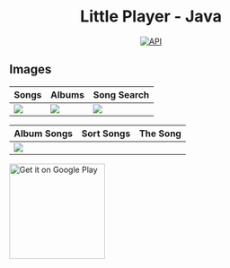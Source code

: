 <h1 align="center">Little Player - Java</h1>

<p align="center">
  <a href="https://android-arsenal.com/api?level=25"><img alt="API" src="https://img.shields.io/badge/API-23%2B-brightgreen.svg?style=flat"/></a>
</p>

## Images
Songs | Albums | Song Search 
--- | --- | --- | 
![](https://blogger.googleusercontent.com/img/b/R29vZ2xl/AVvXsEgJYDZw6dpWpKUIknfvG7rWREPSdHtjnfrAlolao391uR5mQu1h6_PK5ywGRzL39VAWTmzLMZn5eZePkQfBz0Lt8IZ0z4UTMoxDV-1rOSdc7ykRYNHyQKF5yguGdG8YVURIV0tiM9FIkdCPWpo0q96aTUwLp6ro4nqhKJiIFSaKVCjMNUZN-xksPV4m6w/s2400/01.jpg) | ![](https://blogger.googleusercontent.com/img/b/R29vZ2xl/AVvXsEhRCfhUYysf5nkHxFDhDbHLWFQ0UaK7GULLc17PZXKLaEcNRprTdtvCd1o50eCRAETW5BB6rCZR2mz6R9jKyiY5SC6NK254ayeTzOlKTfquIx6PZhO4loEUY2hKakMqQl1pcuC-Ez_dLn2eiWII0EBPrwhhQ73kEyDh2_JmOJrAXKmOOk6M-kGfdhxDBw/s2400/02.jpg) | ![](https://blogger.googleusercontent.com/img/b/R29vZ2xl/AVvXsEi26XBE-8xKgT1wqHMjCTtUnn4U6uocm8N-M-EHrCpFxtpi0S9484ccPBq1NimxJbmvybyENQ4aMenHg46kz3q3qffLldzPloQp853paQ0nx2ZpAGx3CarVzcbJRO7X_7ie65GC4M1MgQMxwdrlWDlMMrIvTOk5jRzeg5BXeWDReISodKpGUZYzv3I2JQ/s2400/03.jpg) | 

| Album Songs | Sort Songs | The Song 
--- | --- | --- | 
![](https://blogger.googleusercontent.com/img/a/AVvXsEgSF3Ipt8pRoLP3DJydVyUNH_K_JodtRfLK9O8kmutdo529Rf4MryDZayzh7-xHmCd0NwUSP0dxbHHMcrwG4Di-TPNciUNw2nlVgXGb9j61OJjWn4iUvcQpqNqs530pJNWXA25BLj2ERhzZQ1FpjyAsnZMriYEgbw6LDdFb-cipkg0M6gTj3tE64PGJEQ) | 

<a href='https://play.google.com/store/apps/details?id=com.flatcode.littleplayer'><img alt='Get it on Google Play' src='https://play.google.com/intl/en_us/badges/images/generic/en_badge_web_generic.png' width="170px"/></a>
<br />
